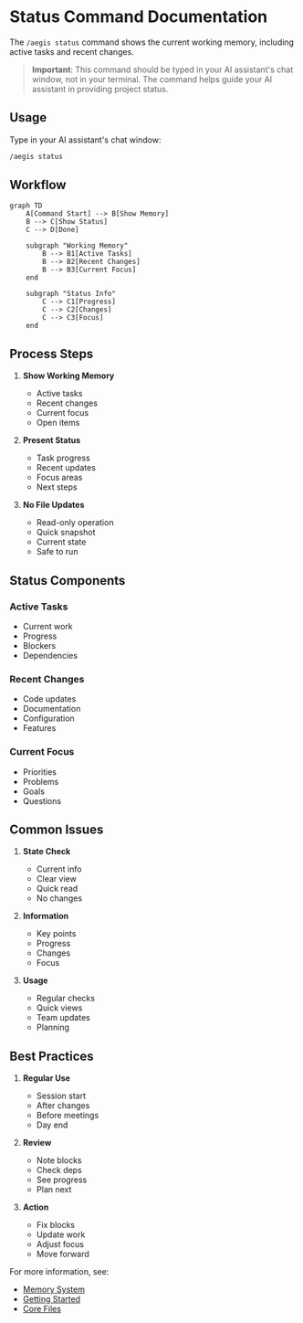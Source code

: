 # Status Command Documentation

The `/aegis status` command shows the current working memory, including active tasks and recent changes.

> **Important**: This command should be typed in your AI assistant's chat window, not in your terminal. The command helps guide your AI assistant in providing project status.

## Usage

Type in your AI assistant's chat window:
```bash
/aegis status
```

## Workflow

```mermaid
graph TD
    A[Command Start] --> B[Show Memory]
    B --> C[Show Status]
    C --> D[Done]

    subgraph "Working Memory"
        B --> B1[Active Tasks]
        B --> B2[Recent Changes]
        B --> B3[Current Focus]
    end

    subgraph "Status Info"
        C --> C1[Progress]
        C --> C2[Changes]
        C --> C3[Focus]
    end
```

## Process Steps

1. **Show Working Memory**
   - Active tasks
   - Recent changes
   - Current focus
   - Open items

2. **Present Status**
   - Task progress
   - Recent updates
   - Focus areas
   - Next steps

3. **No File Updates**
   - Read-only operation
   - Quick snapshot
   - Current state
   - Safe to run

## Status Components

### Active Tasks
- Current work
- Progress
- Blockers
- Dependencies

### Recent Changes
- Code updates
- Documentation
- Configuration
- Features

### Current Focus
- Priorities
- Problems
- Goals
- Questions

## Common Issues

1. **State Check**
   - Current info
   - Clear view
   - Quick read
   - No changes

2. **Information**
   - Key points
   - Progress
   - Changes
   - Focus

3. **Usage**
   - Regular checks
   - Quick views
   - Team updates
   - Planning

## Best Practices

1. **Regular Use**
   - Session start
   - After changes
   - Before meetings
   - Day end

2. **Review**
   - Note blocks
   - Check deps
   - See progress
   - Plan next

3. **Action**
   - Fix blocks
   - Update work
   - Adjust focus
   - Move forward

For more information, see:
- [Memory System](../memory_system.md)
- [Getting Started](../getting_started.md)
- [Core Files](../core_files.md)